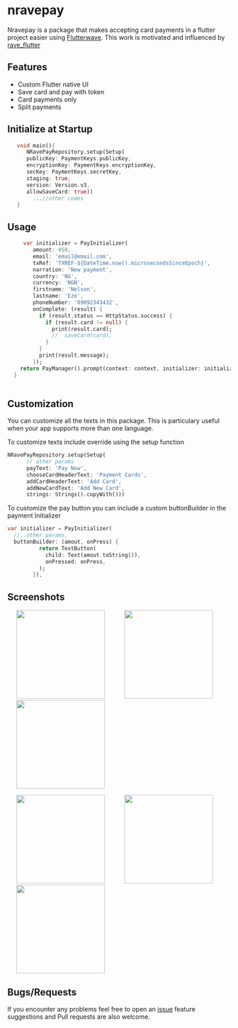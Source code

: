 # nravepay

Nravepay is a package that makes accepting card payments in a flutter project easier using [Flutterwave](https://rave.flutterwave.com).
This work is motivated and influenced by [rave_flutter](https://pub.dev/packages/rave_flutter)

## Features

* Custom Flutter native UI
* Save card and pay with token
* Card payments only
* Split payments


## Initialize at Startup

```dart
   void main(){
      NRavePayRepository.setup(Setup(
      publicKey: PaymentKeys.publicKey,
      encryptionKey: PaymentKeys.encryptionKey,
      secKey: PaymentKeys.secretKey,
      staging: true,
      version: Version.v3,
      allowSaveCard: true))
        ...//other codes
   }
```
## Usage
```dart
     var initializer = PayInitializer(
        amount: 450,
        email: 'email@email.com',
        txRef: 'TXREF-${DateTime.now().microsecondsSinceEpoch}',
        narration: 'New payment',
        country: 'NG',
        currency: 'NGN',
        firstname: 'Nelson',
        lastname: 'Eze',
        phoneNumber: '09092343432',
        onComplete: (result) {
          if (result.status == HttpStatus.success) {
            if (result.card != null) {
              print(result.card);
              //  saveCard(card);
            }
          }
          print(result.message);
        });
    return PayManager().prompt(context: context, initializer: initializer);
  }
  
```
## Customization

You can customize all the texts in this package. This is particulary useful when your app supports more than one language.

To customize texts include override using the setup function

```dart
NRavePayRepository.setup(Setup(
      // other params
      payText: 'Pay Now',
      chooseCardHeaderText: 'Payment Cards',
      addCardHeaderText: 'Add Card',
      addNewCardText: 'Add New Card',   
      strings: Strings().copyWith()))
```

To customize the pay button you can include a custom buttonBuilder in the payment Initializer

```dart
var initializer = PayInitializer(
  //..other params,
  buttonBuilder: (amout, onPress) {
          return TextButton(
            child: Text(amout.toString()),
            onPressed: onPress,
          );
        }),
```


## Screenshots

<p>
    <img src="https://raw.githubusercontent.com/nelstein/nravepay/main/screenshots/home_page.png" width="200px" height="auto" hspace="20"/>
    <img src="https://raw.githubusercontent.com/nelstein/nravepay/main/screenshots/processing.png" width="200px" height="auto" hspace="20"/>
    <img src="https://raw.githubusercontent.com/nelstein/nravepay/main/screenshots/enter_pin.png" width="200px" height="auto" hspace="20"/>
</p>

<p>
    <img src="https://raw.githubusercontent.com/nelstein/nravepay/main/screenshots/enter_otp.png" width="200px" height="auto" hspace="20"/>
    <img src="https://raw.githubusercontent.com/nelstein/nravepay/main/screenshots/enter_address.png" width="200px" height="auto" hspace="20"/>
    <img src="https://raw.githubusercontent.com/nelstein/nravepay/main/screenshots/card_list.png" width="200px" height="auto" hspace="20"/>
</p>


## Bugs/Requests

If you encounter any problems feel free to open an [issue](https://github.com/nelstein/nravepay/issues)  feature suggestions and Pull requests are also welcome.
